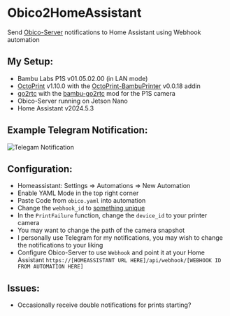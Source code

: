 # Obico2HomeAssistant
Send [Obico-Server](https://www.obico.io/docs/server-guides/) notifications to Home Assistant using Webhook automation

## My Setup:
* Bambu Labs P1S v01.05.02.00 (in LAN mode)
* [OctoPrint](https://octoprint.org/) v1.10.0 with the [OctoPrint-BambuPrinter](https://github.com/jneilliii/OctoPrint-BambuPrinter/) v0.0.18 addin
* [go2rtc](https://github.com/AlexxIT/go2rtc) with the [bambu-go2rtc](https://github.com/synman/bambu-go2rtc) mod for the P1S camera
* Obico-Server running on Jetson Nano
* Home Assistant v2024.5.3

## Example Telegram Notification:
![Telegam Notification](https://raw.githubusercontent.com/johnc2k/Obico2HomeAssistant/main/Telegram%20Notification.PNG)

## Configuration:
* Homeassistant: Settings => Automations => New Automation
* Enable YAML Mode in the top right corner
* Paste Code from `obico.yaml` into automation
* Change the `webhook_id` to [something unique](https://www.uuidgenerator.net/)
* In the `PrintFailure` function, change the `device_id` to your printer camera
* You may want to change the path of the camera snapshot
* I personally use Telegram for my notifications, you may wish to change the notifications to your liking
* Configure Obico-Server to use `Webhook` and point it at your Home Assistant `https://[HOMEASSISTANT URL HERE]/api/webhook/[WEBHOOK ID FROM AUTOMATION HERE]`

## Issues:
* Occasionally receive double notifications for prints starting?
